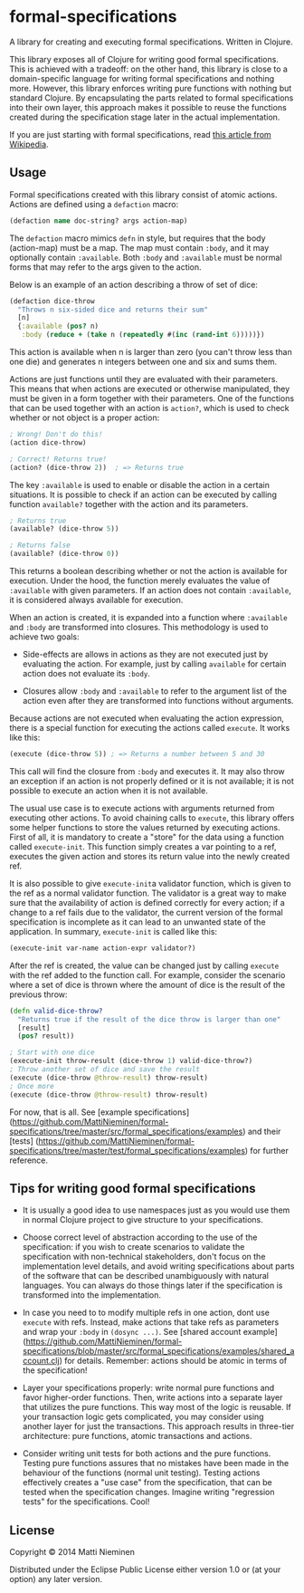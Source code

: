 # formal-specifications

A library for creating and executing formal specifications. Written in Clojure.

This library exposes all of Clojure for writing good formal specifications.
This is achieved with a tradeoff: on the other hand, this library is close to
a domain-specific language for writing formal specifications and nothing more.
However, this library enforces writing pure functions with nothing but standard
Clojure. By encapsulating the parts related to formal specifications into their
own layer, this approach makes it possible to reuse the functions created
during the specification stage later in the actual implementation.

If you are just starting with formal specifications, read [this article from
Wikipedia](http://en.wikipedia.org/wiki/Formal_specification).

## Usage

Formal specifications created with this library consist of atomic actions.
Actions are defined using a ```defaction``` macro:

```clojure
(defaction name doc-string? args action-map)
```

The ```defaction``` macro mimics ```defn``` in style, but requires that the
body (action-map) must be a map. The map must contain ```:body```, and it may
optionally contain ```:available```. Both ```:body``` and ```:available```
must be normal forms that may refer to the args given to the action.

Below is an example of an action describing a throw of set of dice:

```clojure
(defaction dice-throw
  "Throws n six-sided dice and returns their sum"
  [n]
  {:available (pos? n)
   :body (reduce + (take n (repeatedly #(inc (rand-int 6)))))})
```
This action is available when n is larger than zero (you can't throw less than
one die) and generates n integers between one and six and sums them.

Actions are just functions until they are evaluated with their parameters. This
means that when actions are executed or otherwise manipulated, they must be
given in a form together with their parameters. One of the functions that can
be used together with an action is ```action?```, which is used to check
whether or not object is a proper action:

```clojure
; Wrong! Don't do this!
(action dice-throw)

; Correct! Returns true!
(action? (dice-throw 2))  ; => Returns true
```

The key ```:available``` is used to enable or disable the action in a certain
situations. It is possible to check if an action can be executed by calling
function ```available?``` together with the action and its parameters.

```clojure
; Returns true
(available? (dice-throw 5))

; Returns false
(available? (dice-throw 0))
```

This returns a boolean describing whether or not the action is available
for execution. Under the hood, the function merely evaluates the value of
```:available``` with given parameters. If an action does not contain
```:available```, it is considered always available for execution.

When an action is created, it is expanded into a function where
```:available``` and ```:body``` are transformed into closures. This
methodology is used to achieve two goals:

* Side-effects are allows in actions as they are not executed just by
evaluating the action. For example, just by calling ```available``` for
certain action does not evaluate its ```:body```.

* Closures allow ```:body``` and ```:available``` to refer to the argument
list of the action even after they are transformed into functions without
arguments.

Because actions are not executed when evaluating the action expression, there
is a special function for executing the actions called ```execute```. It works
like this:

```clojure
(execute (dice-throw 5)) ; => Returns a number between 5 and 30
```

This call will find the closure from ```:body``` and executes it. It may
also throw an exception if an action is not properly defined or it is
not available; it is not possible to execute an action when it is not
available.

The usual use case is to execute actions with arguments returned from
executing other actions. To avoid chaining calls to ```execute```, this library
offers some helper functions to store the values returned by executing actions.
First of all, it is mandatory to create a "store" for the data using a function
called ```execute-init```. This function simply creates a var pointing to a
ref, executes the given action and stores its return value into the newly
created ref.

It is also possible to give ```execute-init```a validator
function, which is given to the ref as a normal validator function. The
validator is a great way to make sure that the availability of action is
defined correctly for every action; if a change to a ref fails due to the
validator, the current version of the formal specification is incomplete as it
can lead to an unwanted state of the application. In summary,
```execute-init``` is called like this:

```clojure
(execute-init var-name action-expr validator?)
```

After the ref is created, the value can be changed just by calling
```execute``` with the ref added to the function call. For example, consider
the scenario where a set of dice is thrown where the amount of dice is the
result of the previous throw:

```clojure
(defn valid-dice-throw?
  "Returns true if the result of the dice throw is larger than one"
  [result]
  (pos? result))

; Start with one dice
(execute-init throw-result (dice-throw 1) valid-dice-throw?)
; Throw another set of dice and save the result
(execute (dice-throw @throw-result) throw-result)
; Once more
(execute (dice-throw @throw-result) throw-result)
```

For now, that is all. See [example specifications]
(https://github.com/MattiNieminen/formal-specifications/tree/master/src/formal_specifications/examples)
and their [tests]
(https://github.com/MattiNieminen/formal-specifications/tree/master/test/formal_specifications/examples)
 for further reference.

## Tips for writing good formal specifications

* It is usually a good idea to use namespaces just as you would use them in
normal Clojure project to give structure to your specifications.

* Choose correct level of abstraction according to the use of the
specification: if you wish to create scenarios to validate the specification
with non-technical stakeholders, don't focus on the implementation level
details, and avoid writing specifications about parts of the software that can
be described unambiguously with natural languages. You can always do those
things later if the specification is transformed into the implementation.

* In case you need to to modify multiple refs in one action, dont use
```execute``` with refs. Instead, make actions that take refs as parameters and
wrap your ```:body``` in ```(dosync ...)```. See [shared account example]
(https://github.com/MattiNieminen/formal-specifications/blob/master/src/formal_specifications/examples/shared_account.clj)
 for details. Remember: actions should be atomic in terms of the specification! 

* Layer your specifications properly: write normal pure functions and favor
higher-order functions. Then, write actions into a separate layer that utilizes
the pure functions. This way most of the logic is reusable. If your transaction
logic gets complicated, you may consider using another layer for just the
transactions. This approach results in three-tier architecture: pure functions,
atomic transactions and actions.

* Consider writing unit tests for both actions and the pure functions. Testing
pure functions assures that no mistakes have been made in the behaviour of the
functions (normal unit testing). Testing actions effectively creates a "use
case" from the specification, that can be tested when the specification
changes. Imagine writing "regression tests" for the specifications. Cool!

## License

Copyright © 2014 Matti Nieminen

Distributed under the Eclipse Public License either version 1.0 or (at
your option) any later version.
